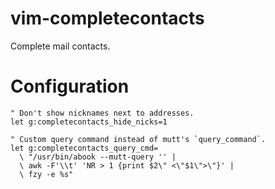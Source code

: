 # vim-completecontacts

Complete mail contacts.

# Configuration
```vim
" Don't show nicknames next to addresses.
let g:completecontacts_hide_nicks=1

" Custom query command instead of mutt's `query_command`.
let g:completecontacts_query_cmd=
  \ "/usr/bin/abook --mutt-query '' |
  \ awk -F'\\t' 'NR > 1 {print $2\" <\"$1\">\"}' |
  \ fzy -e %s"
```
